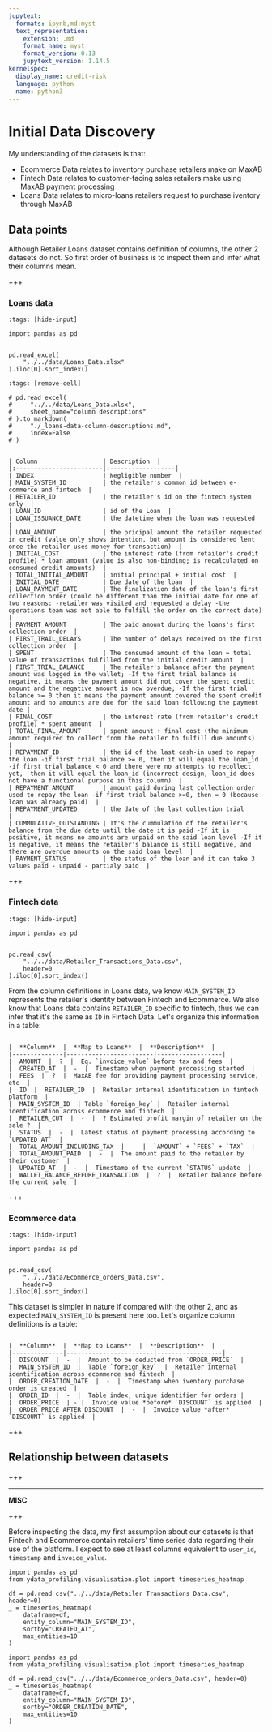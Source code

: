 ```yaml
---
jupytext:
  formats: ipynb,md:myst
  text_representation:
    extension: .md
    format_name: myst
    format_version: 0.13
    jupytext_version: 1.14.5
kernelspec:
  display_name: credit-risk
  language: python
  name: python3
---
```


# Initial Data Discovery

My understanding of the datasets is that:
- Ecommerce Data relates to inventory purchase retailers make on MaxAB
- Fintech Data relates to customer-facing sales retailers make using MaxAB payment processing
- Loans Data relates to micro-loans retailers request to purchase iventory through MaxAB

## Data points
Although Retailer Loans dataset contains definition of columns, the other 2 datasets do not. So first order of business is to inspect them and infer what their columns mean.

+++

### Loans data

```{code-cell} ipython3
:tags: [hide-input]

import pandas as pd


pd.read_excel(
    "../../data/Loans_Data.xlsx"
).iloc[0].sort_index()
```

```{code-cell} ipython3
:tags: [remove-cell]

# pd.read_excel(
#     "../../data/Loans_Data.xlsx",
#     sheet_name="column descriptions"
# ).to_markdown(
#     "./_loans-data-column-descriptions.md",
#     index=False
# )
```

````{dropdown} Column Description

| Column                  | Description  |
|:------------------------|:------------------|
| INDEX                   | Negligible number  |
| MAIN_SYSTEM_ID          | the retailer's common id between e-commerce and fintech  |
| RETAILER_ID             | the retailer's id on the fintech system only  |
| LOAN_ID                 | id of the Loan  |
| LOAN_ISSUANCE_DATE      | the datetime when the loan was requested  |
| LOAN_AMOUNT             | the pricipal amount the retailer requested in credit (value only shows intention, but amount is considered lent once the retailer uses money for transaction)  |
| INITIAL_COST            | the interest rate (from retailer's credit profile) * loan amount (value is also non-binding; is recalculated on consumed credit amounts)  |
| TOTAL_INITIAL_AMOUNT    | initial principal + initial cost  |
| INITIAL_DATE            | Due date of the loan  |
| LOAN_PAYMENT_DATE       | The finalization date of the loan's first collection order (could be different than the initial date for one of two reasons: -retailer was visited and requested a delay -the operations team was not able to fulfill the order on the correct date)  |
| PAYMENT_AMOUNT          | The paid amount during the loans's first collection order  |
| FIRST_TRAIL_DELAYS      | The number of delays received on the first collection order  |
| SPENT                   | The consumed amount of the loan = total value of transactions fulfilled from the initial credit amount  |
| FIRST_TRIAL_BALANCE     | The retailer's balance after the payment amount was logged in the wallet; -If the first trial balance is negative, it means the payment amount did not cover the spent credit amount and the negative amount is now overdue; -If the first trial balance >= 0 then it means the payment amount covered the spent credit amount and no amounts are due for the said loan following the payment date |
| FINAL_COST              | the interest rate (from retailer's credit profile) * spent amount  |
| TOTAL_FINAL_AMOUNT      | spent amount + final cost (the minimum amount required to collect from the retailer to fulfill due amounts)  |
| REPAYMENT_ID            | the id of the last cash-in used to repay the loan -if first trial balance >= 0, then it will equal the loan_id -if first trial balance < 0 and there were no attempts to recollect yet,  then it will equal the loan_id (incorrect design, loan_id does not have a functional purpose in this column)  |
| REPAYMENT_AMOUNT        | amount paid during last collection order used to repay the loan -if first trial balance >=0, then = 0 (because loan was already paid)  |
| REPAYMENT_UPDATED       | the date of the last collection trial                                                                                                                                 |
| CUMMULATIVE_OUTSTANDING | It's the cummulation of the retailer's balance from the due date until the date it is paid -If it is positive, it means no amounts are unpaid on the said loan level -If it is negative, it means the retailer's balance is still negative, and there are overdue amounts on the said loan level  |
| PAYMENT_STATUS          | the status of the loan and it can take 3 values paid - unpaid - partialy paid  |
````

+++

### Fintech data

```{code-cell} ipython3
:tags: [hide-input]

import pandas as pd


pd.read_csv(
    "../../data/Retailer_Transactions_Data.csv",
    header=0
).iloc[0].sort_index()
```

From the column definitions in Loans data, we know `MAIN_SYSTEM_ID` represents the retailer's identity between Fintech and Ecommerce. We also know that Loans data contains `RETAILER_ID` specific to fintech, thus we can infer that it's the same as `ID` in Fintech Data. Let's organize this information in a table:

```{dropdown} Column Description

|  **Column**  |  **Map to Loans**  |  **Description**  |
|--------------|------------------------|------------------|
|  AMOUNT  |  ?  |  Eq. `invoice_value` before tax and fees  |
|  CREATED_AT  |  -  |  Timestamp when payment processing started  |
|  FEES  |  ?  |  MaxAB fee for providing payment processing service, etc  |
|  ID  |  RETAILER_ID  |  Retailer internal identification in fintech platform  |
|  MAIN_SYSTEM_ID  | Table `foreign_key` |  Retailer internal identification across ecommerce and fintech  |
|  RETAILER_CUT  |  -  |  ? Estimated profit margin of retailer on the sale ?  |
|  STATUS  |  -  |  Latest status of payment processing according to `UPDATED_AT`  |
|  TOTAL_AMOUNT_INCLUDING_TAX  |  -  |  `AMOUNT` + `FEES` + `TAX`  |
|  TOTAL_AMOUNT_PAID  |  -  |  The amount paid to the retailer by their customer  |
|  UPDATED_AT  |  -  |  Timestamp of the current `STATUS` update  |
|  WALLET_BALANCE_BEFORE_TRANSACTION  |  ?  |  Retailer balance before the current sale  |

```

+++

### Ecommerce data

```{code-cell} ipython3
:tags: [hide-input]

import pandas as pd


pd.read_csv(
    "../../data/Ecommerce_orders_Data.csv",
    header=0
).iloc[0].sort_index()
```

This dataset is simpler in nature if compared with the other 2, and as expected `MAIN_SYSTEM_ID` is present here too. Let's organize column definitions is a table:

```{dropdown} Column Description

|  **Column**  |  **Map to Loans**  |  **Description**  |
|--------------|------------------------|------------------|
|  DISCOUNT  |  -  |  Amount to be deducted from `ORDER_PRICE`  |
|  MAIN_SYSTEM_ID  |  Table `foreign_key`  |  Retailer internal identification across ecommerce and fintech  |
|  ORDER_CREATION_DATE  |  -  |  Timestamp when iventory purchase order is created  |
|  ORDER_ID  |  -  |  Table index, unique identifier for orders |
|  ORDER_PRICE  | - |  Invoice value *before* `DISCOUNT` is applied  |
|  ORDER_PRICE_AFTER_DISCOUNT  |  -  |  Invoice value *after* `DISCOUNT` is applied  |

```

+++

## Relationship between datasets

+++

---
**MISC**

+++

Before inspecting the data, my first assumption about our datasets is that Fintech and Ecommerce contain retailers' time series data regarding their use of the platform. I expect to see at least columns equivalent to `user_id`, `timestamp` and `invoice_value`.

```{code-cell} ipython3
import pandas as pd
from ydata_profiling.visualisation.plot import timeseries_heatmap

df = pd.read_csv("../../data/Retailer_Transactions_Data.csv", header=0)
_ = timeseries_heatmap(
    dataframe=df,
    entity_column="MAIN_SYSTEM_ID",
    sortby="CREATED_AT",
    max_entities=10
)
```

```{code-cell} ipython3
import pandas as pd
from ydata_profiling.visualisation.plot import timeseries_heatmap

df = pd.read_csv("../../data/Ecommerce_orders_Data.csv", header=0)
_ = timeseries_heatmap(
    dataframe=df,
    entity_column="MAIN_SYSTEM_ID",
    sortby="ORDER_CREATION_DATE",
    max_entities=10
)
```
